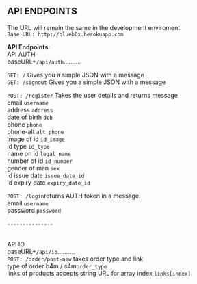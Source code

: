 ## API ENDPOINTS

The URL will remain the same in the development enviroment
<br>
`Base URL: http://blueb0x.herokuapp.com`

**API Endpoints:** <br>
API AUTH <br>
baseURL+`/api/auth`..........

`GET: /` Gives you a simple JSON with a message <br>
`GET: /signout` Gives you a simple JSON with a message <br>

`POST: /register` Takes the user details and returns message <br>
email `username`<br>
address `address`<br>
date of birth `dob`<br>
phone `phone`<br>
phone-alt `alt_phone`<br>
image of id `id_image`<br>
id type `id_type`<br>
name on id `legal_name`<br>
number of id `id_number`<br>
gender of man `sex`<br>
id issue date `issue_date_id`<br>
id expiry date `expiry_date_id`<br>

`POST: /login`returns AUTH token in a message. <br>
email `username`<br>
password `password`<br><br>
`---------------`
<br><br>

API IO <br>
baseURL+`/api/io`..........<br>
`POST: /order/post-new` takes order type and link<br>
type of order b4m / s4m`order_type`<br>
links of products accepts string URL for array index `links[index]`<br>

